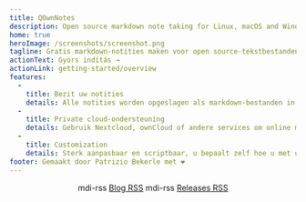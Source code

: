 ```yaml
---
title: QOwnNotes
description: Open source markdown note taking for Linux, macOS and Windows, that works together with Nextcloud Notes
home: true
heroImage: /screenshots/screenshot.png
tagline: Gratis markdown-notities maken voor open source-tekstbestanden met Nextcloud / ownCloud-integratie
actionText: Gyors indítás →
actionLink: getting-started/overview
features:
  - 
    title: Bezit uw notities
    details: Alle notities worden opgeslagen als markdown-bestanden in platte tekst op uw computer, geen 'vendor lock-in'
  - 
    title: Private cloud-ondersteuning
    details: Gebruik Nextcloud, ownCloud of andere services om online met uw notities te werken of synchroniseer ze op verschillende apparaten
  - 
    title: Customization
    details: Sterk aanpasbaar en scriptbaar, u bepaalt zelf hoe u met uw notities wilt werken
footer: Gemaakt door Patrizio Bekerle met ❤️
---
```


<div class="rss-block">
    <v-chip outlined><v-icon left>mdi-rss</v-icon> <a href="https://feeds.feedburner.com/QOwnNotesBlog">Blog RSS</a></v-chip>
    <v-chip outlined><v-icon left>mdi-rss</v-icon> <a href="https://feeds.feedburner.com/QOwnNotesReleases">Releases RSS</a></v-chip>
</div>

<Poll />

<style>
    .rss-block { text-align: center; margin-bottom: 20px; }
</style>
